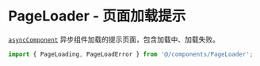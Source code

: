 # PageLoader - 页面加载提示

[`asyncComponent`](/docs/component-async) 异步组件加载的提示页面，包含加载中、加载失败。

```typescript
import { PageLoading, PageLoadError } from '@/components/PageLoader';
```
